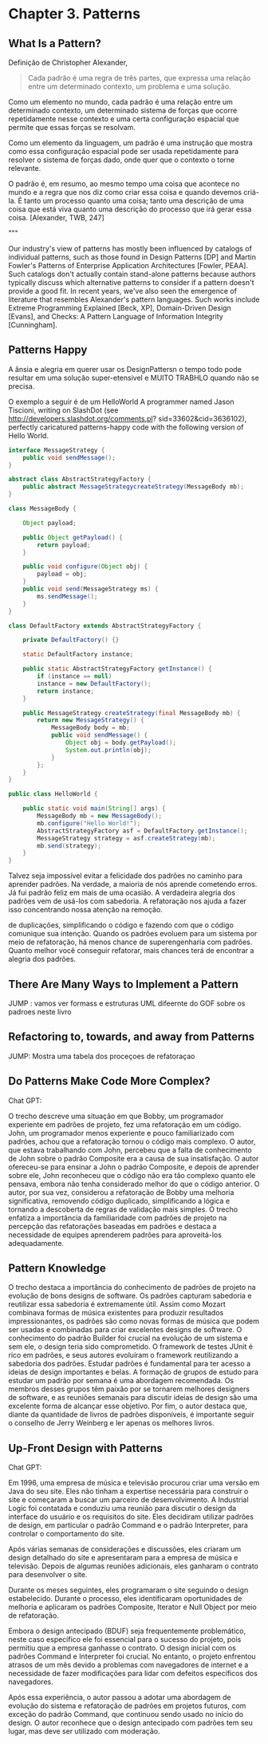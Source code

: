 # Chapter 3. Patterns

## What Is a Pattern?

Definição de Christopher Alexander,

> Cada padrão é uma regra de três partes, que expressa uma relação entre um determinado contexto, um problema e uma solução.

Como um elemento no mundo, cada padrão é uma relação entre um determinado contexto, um determinado sistema de forças que ocorre repetidamente nesse contexto e uma certa configuração espacial que permite que essas forças se resolvam.

Como um elemento da linguagem, um padrão é uma instrução que mostra como essa configuração espacial pode ser usada repetidamente para resolver o sistema de forças dado, onde quer que o contexto o torne relevante.

O padrão é, em resumo, ao mesmo tempo uma coisa que acontece no mundo e a regra que nos diz como criar essa coisa e quando devemos criá-la. É tanto um processo quanto uma coisa; tanto uma descrição de uma coisa que está viva quanto uma descrição do processo que irá gerar essa coisa. [Alexander, TWB, 247]

"""

Our industry's view of patterns has mostly been influenced by catalogs of individual patterns, such as those found in Design Patterns [DP] and Martin Fowler's Patterns of Enterprise Application Architectures [Fowler, PEAA]. Such catalogs don't actually contain stand-alone patterns because authors typically discuss which alternative patterns to consider if a pattern doesn't provide a good fit. In recent years, we've also seen the emergence of literature that resembles Alexander's pattern languages. Such works include Extreme Programming Explained [Beck, XP], Domain-Driven Design [Evans], and Checks: A Pattern Language of Information Integrity [Cunningham].

## Patterns Happy

A ânsia e alegria em querer usar os DesignPattersn o tempo todo pode resultar em uma soluçâo super-etensivel e MUITO TRABHLO quando nâo se precisa.

O exemplo a seguir é de um HelloWorld A programmer named Jason Tiscioni, writing on SlashDot (see http://developers.slashdot.org/comments.pl? sid=33602&cid=3636102), perfectly caricatured patterns-happy code with the following version of Hello World.

````java
interface MessageStrategy {
	public void sendMessage();
}

abstract class AbstractStrategyFactory {
	public abstract MessageStrategycreateStrategy(MessageBody mb);
}

class MessageBody {

	Object payload;

	public Object getPayload() {
		return payload;
	}

	public void configure(Object obj) {
		payload = obj;
	}
	public void send(MessageStrategy ms) {
		ms.sendMessage();
	}
}

class DefaultFactory extends AbstractStrategyFactory {

	private DefaultFactory() {}

	static DefaultFactory instance;

	public static AbstractStrategyFactory getInstance() {
		if (instance == null)
		instance = new DefaultFactory();
		return instance;
	}

	public MessageStrategy createStrategy(final MessageBody mb) {
		return new MessageStrategy() {
			MessageBody body = mb;
			public void sendMessage() {
				Object obj = body.getPayload();
				System.out.println(obj);
			}
		};
	}
}

public class HelloWorld {

	public static void main(String[] args) {
		MessageBody mb = new MessageBody();
		mb.configure("Hello World!");
		AbstractStrategyFactory asf = DefaultFactory.getInstance();
		MessageStrategy strategy = asf.createStrategy(mb);
		mb.send(strategy);
	}
}
````

 Talvez seja impossível evitar a felicidade dos padrões no caminho para aprender padrões. Na verdade, a maioria de nós aprende cometendo erros. Já fui padrão feliz em mais de uma ocasião. A verdadeira alegria dos padrões vem de usá-los com sabedoria. A refatoração nos ajuda a fazer isso concentrando nossa atenção na remoção.

de duplicações, simplificando o código e fazendo com que o código comunique sua intenção. Quando os padrões evoluem para um sistema por meio de refatoração, há menos chance de superengenharia com padrões. Quanto melhor você conseguir refatorar, mais chances terá de encontrar a alegria dos padrões.

## There Are Many Ways to Implement a Pattern

JUMP : vamos ver formass e estruturas UML difeernte do GOF sobre os padroes neste livro

## Refactoring to, towards, and away from Patterns

JUMP: Mostra uma tabela dos proceçoes de refatoraçao

## Do Patterns Make Code More Complex?

Chat GPT:

O trecho descreve uma situação em que Bobby, um programador experiente em padrões de projeto, fez uma refatoração em um código. John, um programador menos experiente e pouco familiarizado com padrões, achou que a refatoração tornou o código mais complexo. O autor, que estava trabalhando com John, percebeu que a falta de conhecimento de John sobre o padrão Composite era a causa de sua insatisfação. O autor ofereceu-se para ensinar a John o padrão Composite, e depois de aprender sobre ele, John reconheceu que o código não era tão complexo quanto ele pensava, embora não tenha considerado melhor do que o código anterior. O autor, por sua vez, considerou a refatoração de Bobby uma melhoria significativa, removendo código duplicado, simplificando a lógica e tornando a descoberta de regras de validação mais simples. O trecho enfatiza a importância da familiaridade com padrões de projeto na percepção das refatorações baseadas em padrões e destaca a necessidade de equipes aprenderem padrões para aproveitá-los adequadamente.

## Pattern Knowledge

O trecho destaca a importância do conhecimento de padrões de projeto na evolução de bons designs de software. Os padrões capturam sabedoria e reutilizar essa sabedoria é extremamente útil. Assim como Mozart combinava formas de música existentes para produzir resultados impressionantes, os padrões são como novas formas de música que podem ser usadas e combinadas para criar excelentes designs de software. O conhecimento do padrão Builder foi crucial na evolução de um sistema e sem ele, o design teria sido comprometido. O framework de testes JUnit é rico em padrões, e seus autores evoluíram o framework reutilizando a sabedoria dos padrões. Estudar padrões é fundamental para ter acesso a ideias de design importantes e belas. A formação de grupos de estudo para estudar um padrão por semana é uma abordagem recomendada. Os membros desses grupos têm paixão por se tornarem melhores designers de software, e as reuniões semanais para discutir ideias de design são uma excelente forma de alcançar esse objetivo. Por fim, o autor destaca que, diante da quantidade de livros de padrões disponíveis, é importante seguir o conselho de Jerry Weinberg e ler apenas os melhores livros.

## Up-Front Design with Patterns

Chat GPT:

Em 1996, uma empresa de música e televisão procurou criar uma versão em Java do seu site. Eles não tinham a expertise necessária para construir o site e começaram a buscar um parceiro de desenvolvimento. A Industrial Logic foi contatada e conduziu uma reunião para discutir o design da interface do usuário e os requisitos do site. Eles decidiram utilizar padrões de design, em particular o padrão Command e o padrão Interpreter, para controlar o comportamento do site.

Após várias semanas de considerações e discussões, eles criaram um design detalhado do site e apresentaram para a empresa de música e televisão. Depois de algumas reuniões adicionais, eles ganharam o contrato para desenvolver o site.

Durante os meses seguintes, eles programaram o site seguindo o design estabelecido. Durante o processo, eles identificaram oportunidades de melhoria e aplicaram os padrões Composite, Iterator e Null Object por meio de refatoração.

Embora o design antecipado (BDUF) seja frequentemente problemático, neste caso específico ele foi essencial para o sucesso do projeto, pois permitiu que a empresa ganhasse o contrato. O design inicial com os padrões Command e Interpreter foi crucial. No entanto, o projeto enfrentou atrasos de um mês devido a problemas com navegadores de internet e a necessidade de fazer modificações para lidar com defeitos específicos dos navegadores.

Após essa experiência, o autor passou a adotar uma abordagem de evolução do sistema e refatoração de padrões em projetos futuros, com exceção do padrão Command, que continuou sendo usado no início do design. O autor reconhece que o design antecipado com padrões tem seu lugar, mas deve ser utilizado com moderação.

